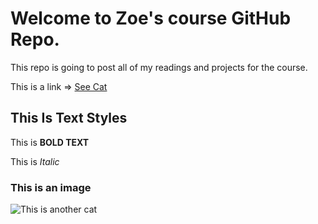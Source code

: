 # Welcome to Zoe's course GitHub Repo.

This repo is going to post all of my readings and projects for the course.

This is a link => [See Cat](https://www.tiktok.com/@igreenscreenthings/video/7479909511029984543?lang=en)

## This Is Text Styles

This is __BOLD TEXT__

This is *Italic*

### This is an image

![This is another cat](https://www.worldsbestcatlitter.com/wp-content/uploads/2019/12/02_coughing-cat-meme.jpg)
